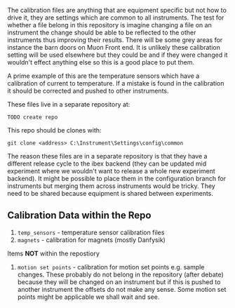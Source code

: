 The calibration files are anything that are equipment specific but not how to drive it, they are settings which are common to all instruments. The test for whether a file belong in this repository is imagine changing a file on an instrument the change should be able to be reflected to the other instruments thus improving their results. There will be some grey areas for instance the barn doors on Muon Front end. It is unlikely these calibration setting will be used elsewhere but they could be and if they were changed it wouldn't effect anything else so this is a good place to put them.

A prime example of this are the temperature sensors which have a calibration of current to temperature. If a mistake is found in the calibration it should be corrected and pushed to other instruments.

These files live in a separate repository at:

    TODO create repo

This repo should be clones with:

    git clone <address> C:\Instrument\Settings\config\common

The reason these files are in a separate repository is that they have a different release cycle to the ibex backend (they can be updated mid experiment where we wouldn't want to release a whole new experiment backend). It might be possible to place them in the configuration branch for instruments but merging them across instruments would be tricky. They need to be shared because equipment is shared between experiments.

## Calibration Data within the Repo

1. `temp_sensors` - temperature sensor calibration files
1. `magnets` - calibration for magnets (mostly Danfysik)


Items **NOT** within the repostiory

1. `motion set points` - calibration for motion set points e.g. sample changes. These probably do not belong in the repository (after debate) because they will be changed on an instrument but if this is pushed to another instrument the offsets do not make any sense. Some motion set points might be applicable we shall wait and see.

